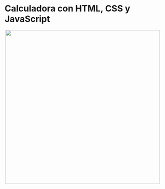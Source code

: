 # Calculadora con HTML, CSS y JavaScript

<p align="center" >
     <img width="500" heigth="300" src="https://user-images.githubusercontent.com/103478653/215168041-f66546c6-a09f-4f6a-a689-1c61039b08ef.png">
</p>
